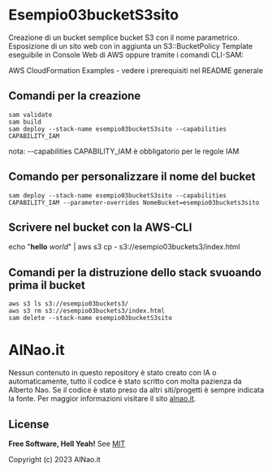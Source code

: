 # Esempio03bucketS3sito
Creazione di un bucket semplice bucket S3 con il nome parametrico.
Esposizione di un sito web con in aggiunta un S3::BucketPolicy
Template eseguibile in Console Web di AWS oppure tramite i comandi CLI-SAM:

AWS CloudFormation Examples - vedere i prerequisiti nel README generale


## Comandi per la creazione


```
sam validate
sam build
sam deploy --stack-name esempio03bucketS3sito --capabilities CAPABILITY_IAM
```
nota: --capabilities CAPABILITY_IAM è obbligatorio per le regole IAM


## Comando per personalizzare il nome del bucket

```
sam deploy --stack-name esempio03bucketS3sito --capabilities CAPABILITY_IAM --parameter-overrides NomeBucket=esempio03buckets3sito
```


## Scrivere nel bucket con la AWS-CLI
echo "<b>hello</b> <i>world</i>" | aws s3 cp - s3://esempio03buckets3/index.html


## Comandi per la distruzione dello stack svuoando prima il bucket


```
aws s3 ls s3://esempio03buckets3/
aws s3 rm s3://esempio03buckets3/index.html
sam delete --stack-name esempio03bucketS3sito
```

# AlNao.it
Nessun contenuto in questo repository è stato creato con IA o automaticamente, tutto il codice è stato scritto con molta pazienza da Alberto Nao. Se il codice è stato preso da altri siti/progetti è sempre indicata la fonte. Per maggior informazioni visitare il sito [alnao.it](https://www.alnao.it/).

## License
**Free Software, Hell Yeah!**
See [MIT](https://it.wikipedia.org/wiki/Licenza_MIT)

Copyright (c) 2023 AlNao.it
